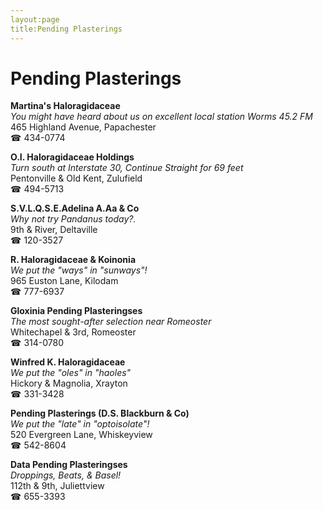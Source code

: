 ```yaml
---
layout:page
title:Pending Plasterings
---
```

# Pending Plasterings

**Martina's Haloragidaceae**  
_You might have heard about us on excellent local station Worms 45.2 FM_  
465 Highland Avenue, Papachester  
☎ 434-0774



**O.I. Haloragidaceae Holdings**  
_Turn south at Interstate 30, Continue Straight for 69 feet_  
Pentonville & Old Kent, Zulufield  
☎ 494-5713



**S.V.L.Q.S.E.Adelina A.Aa & Co**  
_Why not try Pandanus today?._  
9th & River, Deltaville  
☎ 120-3527



**R. Haloragidaceae & Koinonia**  
_We put the "ways" in "sunways"!_  
965 Euston Lane, Kilodam  
☎ 777-6937



**Gloxinia Pending Plasteringses**  
_The most sought-after selection near Romeoster_  
Whitechapel & 3rd, Romeoster  
☎ 314-0780



**Winfred K. Haloragidaceae**  
_We put the "oles" in "haoles"_  
Hickory & Magnolia, Xrayton  
☎ 331-3428



**Pending Plasterings (D.S. Blackburn & Co)**  
_We put the "late" in "optoisolate"!_  
520 Evergreen Lane, Whiskeyview  
☎ 542-8604



**Data Pending Plasteringses**  
_Droppings, Beats, & Basel!_  
112th & 9th, Juliettview  
☎ 655-3393



